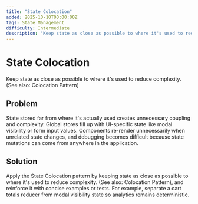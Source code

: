 ```yaml
---
title: "State Colocation"
added: 2025-10-10T00:00:00Z
tags: State Management
difficulty: Intermediate
description: "Keep state as close as possible to where it's used to reduce complexity. (See also: Colocation Pattern)"
---
```

# State Colocation

Keep state as close as possible to where it's used to reduce complexity. (See also: Colocation Pattern)

## Problem

State stored far from where it's actually used creates unnecessary coupling and complexity. Global stores fill up with UI-specific state like modal visibility or form input values. Components re-render unnecessarily when unrelated state changes, and debugging becomes difficult because state mutations can come from anywhere in the application.

## Solution

Apply the State Colocation pattern by keeping state as close as possible to where it's used to reduce complexity. (See also: Colocation Pattern), and reinforce it with concise examples or tests. For example, separate a cart totals reducer from modal visibility state so analytics remains deterministic.
